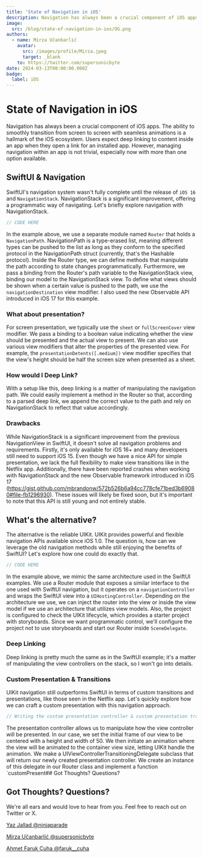 ```yaml
---
title: 'State of Navigation in iOS'
description: Navigation has always been a crucial component of iOS apps. The ability to smoothly transition from screen to screen with seamless animations is a hallmark of the iOS ecosystem. 
image:
  src: /blog/state-of-navigation-in-ios/OG.png
authors:
  - name: Mirza Učanbarlić
    avatar:
      src: /images/profile/Mirza.jpeg
      target: _blank
    to: https://twitter.com/supersonicbyte
date: 2024-03-13T00:00:00.000Z
badge:
  label: iOS
---
```


# State of Navigation in iOS

Navigation has always been a crucial component of iOS apps. The ability to smoothly transition from screen to screen with seamless animations is a hallmark of the iOS ecosystem. Users expect deep linking to content inside an app when they open a link for an installed app. However, managing navigation within an app is not trivial, especially now with more than one option available.

## SwiftUI & Navigation

SwiftUI's navigation system wasn't fully complete until the release of `iOS 16` and `NavigationStack`. NavigationStack is a significant improvement, offering a programmatic way of navigating. Let's briefly explore navigation with NavigationStack.

```swift
// CODE HERE
```

In the example above, we use a separate module named `Router` that holds a `NavigationPath`. NavigationPath is a type-erased list, meaning different types can be pushed to the list as long as they conform to the specified protocol in the NavigationPath struct (currently, that's the Hashable protocol). Inside the Router type, we can define methods that manipulate the path according to state changes programmatically. Furthermore, we pass a binding from the Router's path variable to the NavigationStack view, binding our model to the NavigationStack view. To define what views should be shown when a certain value is pushed to the path, we use the `navigationDestination` view modifier. I also used the new Observable API introduced in iOS 17 for this example.

### What about presentation?

For screen presentation, we typically use the `sheet` or `fullScreenCover` view modifier. We pass a binding to a boolean value indicating whether the view should be presented and the actual view to present. We can also use various view modifiers that alter the properties of the presented view. For example, the `presentationDetents([.medium])` view modifier specifies that the view's height should be half the screen size when presented as a sheet.

### How would I Deep Link?

With a setup like this, deep linking is a matter of manipulating the navigation path. We could easily implement a method in the Router so that, according to a parsed deep link, we append the correct value to the path and rely on NavigationStack to reflect that value accordingly.

### Drawbacks

While NavigationStack is a significant improvement from the previous NavigationView in SwiftUI, it doesn't solve all navigation problems and requirements. Firstly, it's only available for iOS 16+ and many developers still need to support iOS 15. Even though we have a nice API for simple presentation, we lack the full flexibility to make view transitions like in the Netflix app. Additionally, there have been reported crashes when working with NavigationStack and the new Observable framework introduced in iOS 17 (https://gist.github.com/mbrandonw/572b526b6a94cc778cfe71bed3b69080#file-fb1296930). These issues will likely be fixed soon, but it's important to note that this API is still young and not entirely stable.

## What's the alternative?

The alternative is the reliable UIKit. UIKit provides powerful and flexible navigation APIs available since iOS 1.0. The question is, how can we leverage the old navigation methods while still enjoying the benefits of SwiftUI? Let's explore how one could do exactly that.

```swift
// CODE HERE
```

In the example above, we mimic the same architecture used in the SwiftUI examples. We use a Router module that exposes a similar interface to the one used with SwiftUI navigation, but it operates on a `navigationController` and wraps the SwiftUI view into a `UIHostingController`. Depending on the architecture we use, we can inject the router into the view or inside the view model if we use an architecture that utilizes view models. Also, the project is configured to check the UIKit lifecycle, which provides a starter project with storyboards. Since we want programmatic control, we'll configure the project not to use storyboards and start our Router inside `SceneDelegate`.

### Deep Linking

Deep linking is pretty much the same as in the SwiftUI example; it's a matter of manipulating the view controllers on the stack, so I won't go into details.

### Custom Presentation & Transitions

UIKit navigation still outperforms SwiftUI in terms of custom transitions and presentations, like those seen in the Netflix app. Let's quickly explore how we can craft a custom presentation with this navigation approach.

```swift
// Writing the custom presentation controller & custom presentation transition delegate.
```

The presentation controller allows us to manipulate how the view controller will be presented. In our case, we set the initial frame of our view to be centered with a height and width of 50. We then initiate an animation where the view will be animated to the container view size, letting UIKit handle the animation. We make a UIViewControllerTransitioningDelegate subclass that will return our newly created presentation controller. We create an instance of this delegate in our Router class and implement a function `customPresent## Got Thoughts? Questions?

## Got Thoughts? Questions?

We're all ears and would love to hear from you. Feel free to reach out on Twitter or X.

[Yaz Jallad @ninjaparade](https://twitter.com/ninjaparade)

[Mirza Učanbarlić @supersonicbyte](https://twitter.com/supersonicbyte)

[Ahmet Faruk Çuha @faruk\_\_cuha](https://twitter.com/faruk__cuha)
